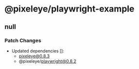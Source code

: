 # @pixeleye/playwright-example

## null

### Patch Changes

- Updated dependencies []:
  - pixeleye@0.8.3
  - @pixeleye/playwright@0.8.2
